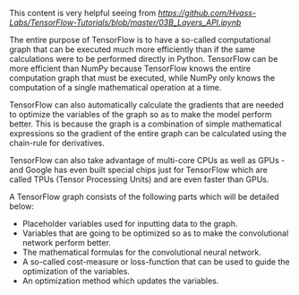 This content is very helpful seeing from *https://github.com/Hvass-Labs/TensorFlow-Tutorials/blob/master/03B_Layers_API.ipynb*

The entire purpose of TensorFlow is to have a so-called computational graph that can be executed much more efficiently than if the same calculations were to be performed directly in Python. TensorFlow can be more efficient than NumPy because TensorFlow knows the entire computation graph that must be executed, while NumPy only knows the computation of a single mathematical operation at a time.

TensorFlow can also automatically calculate the gradients that are needed to optimize the variables of the graph so as to make the model perform better. This is because the graph is a combination of simple mathematical expressions so the gradient of the entire graph can be calculated using the chain-rule for derivatives.

TensorFlow can also take advantage of multi-core CPUs as well as GPUs - and Google has even built special chips just for TensorFlow which are called TPUs (Tensor Processing Units) and are even faster than GPUs.

A TensorFlow graph consists of the following parts which will be detailed below:
 - Placeholder variables used for inputting data to the graph.
 - Variables that are going to be optimized so as to make the convolutional network perform better.
 - The mathematical formulas for the convolutional neural network.
 - A so-called cost-measure or loss-function that can be used to guide the optimization of the variables.
 - An optimization method which updates the variables.

